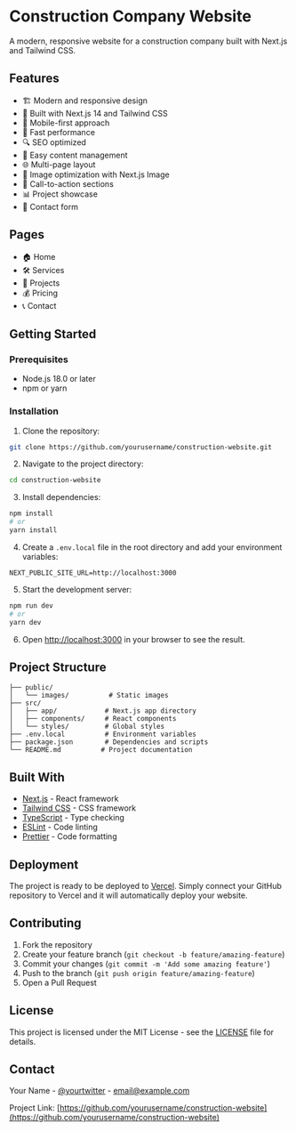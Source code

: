 # Construction Company Website

A modern, responsive website for a construction company built with Next.js and Tailwind CSS.

## Features

- 🏗️ Modern and responsive design
- 🎨 Built with Next.js 14 and Tailwind CSS
- 📱 Mobile-first approach
- 🚀 Fast performance
- 🔍 SEO optimized
- 📝 Easy content management
- 🌐 Multi-page layout
- 📸 Image optimization with Next.js Image
- 🎯 Call-to-action sections
- 📊 Project showcase
- 💬 Contact form

## Pages

- 🏠 Home
- 🛠️ Services
- 📂 Projects
- 💰 Pricing
- 📞 Contact

## Getting Started

### Prerequisites

- Node.js 18.0 or later
- npm or yarn

### Installation

1. Clone the repository:

```bash
git clone https://github.com/yourusername/construction-website.git
```

2. Navigate to the project directory:

```bash
cd construction-website
```

3. Install dependencies:

```bash
npm install
# or
yarn install
```

4. Create a `.env.local` file in the root directory and add your environment variables:

```env
NEXT_PUBLIC_SITE_URL=http://localhost:3000
```

5. Start the development server:

```bash
npm run dev
# or
yarn dev
```

6. Open [http://localhost:3000](http://localhost:3000) in your browser to see the result.

## Project Structure

```
├── public/
│   └── images/          # Static images
├── src/
│   ├── app/            # Next.js app directory
│   ├── components/     # React components
│   └── styles/         # Global styles
├── .env.local          # Environment variables
├── package.json        # Dependencies and scripts
└── README.md          # Project documentation
```

## Built With

- [Next.js](https://nextjs.org/) - React framework
- [Tailwind CSS](https://tailwindcss.com/) - CSS framework
- [TypeScript](https://www.typescriptlang.org/) - Type checking
- [ESLint](https://eslint.org/) - Code linting
- [Prettier](https://prettier.io/) - Code formatting

## Deployment

The project is ready to be deployed to [Vercel](https://vercel.com/). Simply connect your GitHub repository to Vercel and it will automatically deploy your website.

## Contributing

1. Fork the repository
2. Create your feature branch (`git checkout -b feature/amazing-feature`)
3. Commit your changes (`git commit -m 'Add some amazing feature'`)
4. Push to the branch (`git push origin feature/amazing-feature`)
5. Open a Pull Request

## License

This project is licensed under the MIT License - see the [LICENSE](LICENSE) file for details.

## Contact

Your Name - [@yourtwitter](https://twitter.com/yourtwitter) - email@example.com

Project Link: [https://github.com/yourusername/construction-website](https://github.com/yourusername/construction-website)
